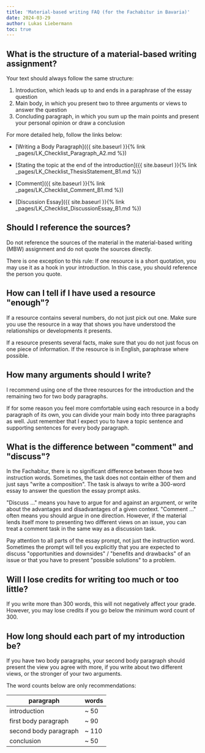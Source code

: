 ```yaml
---
title: 'Material-based writing FAQ (for the Fachabitur in Bavaria)'
date: 2024-03-29
author: Lukas Liebermann
toc: true
---
```


## What is the structure of a material-based writing assignment?

Your text should always follow the same structure:

1. Introduction, which leads up to and ends in a paraphrase of the essay
   question
2. Main body, in which you present two to three arguments or views to answer
   the question
3. Concluding paragraph, in which you sum up the main points and present your
   personal opinion or draw a conclusion

For more detailed help, follow the links below:

- [Writing a Body Paragraph]({{ site.baseurl }}{% link
  _pages/LK_Checklist_Paragraph_A2.md %})

- [Stating the topic at the end of the introduction]({{ site.baseurl }}{% link
  _pages/LK_Checklist_ThesisStatement_B1.md %})

- [Comment]({{ site.baseurl }}{% link _pages/LK_Checklist_Comment_B1.md %})

- [Discussion Essay]({{ site.baseurl }}{% link
  _pages/LK_Checklist_DiscussionEssay_B1.md %})

## Should I reference the sources?

Do not reference the sources of the material in the material-based writing
(MBW) assignment and do not quote the sources directly.

There is one exception to this rule: If one resource is a short quotation, you
may use it as a hook in your introduction. In this case, you should reference
the person you quote.

## How can I tell if I have used a resource "enough"?

If a resource contains several numbers, do not just pick out one. Make sure you
use the resource in a way that shows you have understood the relationships or
developments it presents.

If a resource presents several facts, make sure that you do not just focus on
one piece of information. If the resource is in English, paraphrase where
possible.

## How many arguments should I write?

I recommend using one of the three resources for the introduction and the
remaining two for two body paragraphs.

If for some reason you feel more comfortable using each resource in a body
paragraph of its own, you can divide your main body into three paragraphs as
well. Just remember that I expect you to have a topic sentence and supporting
sentences for every body paragraph.

## What is the difference between "comment" and "discuss"?

In the Fachabitur, there is no significant difference between those two
instruction words. Sometimes, the task does not contain either of them and just
says "write a composition". The task is always to write a 300-word essay to
answer the question the essay prompt asks.

"Discuss ..." means you have to argue for and against an argument, or write
about the advantages and disadvantages of a given context. "Comment ..." often
means you should argue in one direction. However, if the material lends itself
more to presenting two different views on an issue, you can treat a comment
task in the same way as a discussion task.

Pay attention to all parts of the essay prompt, not just the instruction word.
Sometimes the prompt will tell you explicitly that you are expected to discuss
"opportunities and downsides" / "benefits and drawbacks" of an issue or that
you have to present "possible solutions" to a problem.

## Will I lose credits for writing too much or too little?

If you write more than 300 words, this will not negatively affect your grade.
However, you may lose credits if you go below the minimum word count of 300.

## How long should each part of my introduction be?

If you have two body paragraphs, your second body paragraph should present the
view you agree with more, if you write about two different views, or the
stronger of your two arguments.

The word counts below are only recommendations:

| paragraph             | words |
|-----------------------|-------|
| introduction          | ~ 50  |
| first body paragraph  | ~ 90  |
| second body paragraph | ~ 110 |
| conclusion            | ~ 50  |
